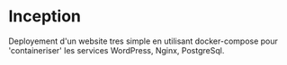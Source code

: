# Inception
Deployement d'un website tres simple en utilisant docker-compose pour 'containeriser' les services WordPress, Nginx, PostgreSql.
